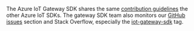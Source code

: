 The Azure IoT Gateway SDK shares the same [contribution guidelines](https://github.com/Azure/azure-iot-sdks/blob/master/CONTRIBUTING.md)
the other Azure IoT SDKs. The gateway SDK team also monitors our [GitHub issues](https://github.com/Azure/azure-iot-gateway-sdk/issues)
section and Stack Overflow, especially the [iot-gateway-sdk](http://stackoverflow.com/questions/tagged/iot-gateway-sdk) tag. 
